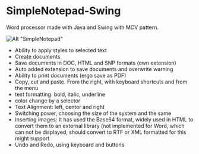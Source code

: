 # SimpleNotepad-Swing
Word processor made with Java and Swing with MCV pattern.

![Alt "SimpleNotepad"](http://img.imgur.com/diGHyNp.png "SimpleNotepad")

* Ability to apply styles to selected text
* Create documents
* Save documents in DOC, HTML and SNP formats (own extension)
* Auto added extension to save documents and overwrite warning
* Ability to print documents (ergo save as PDF)
* Copy, cut and paste. From the right, with keyboard shortcuts and from the menu
* text formatting: bold, italic, underline
* color change by a selector
* Text Alignment: left, center and right
* Switching power, choosing the size of the system and the same
* Inserting images: It has used the Base64 format, widely used in HTML to convert them to an external library (not implemented for Word, which can not be displayed, should convert to RTF or XML formatted for this might support
* Undo and Redo, using keyboard and buttons
